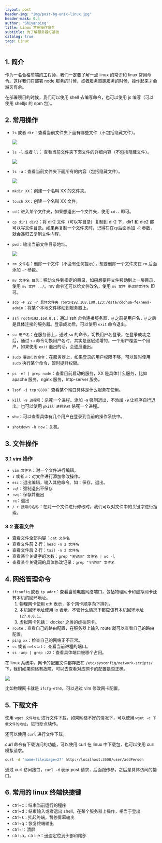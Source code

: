 ```yaml
---
layout: post
header-img: "img/post-bg-unix-linux.jpg"
header-mask: 0.4
author: 'Shiyanping'
title: Linux 常用操作命令
subtitle: 为了解服务器打基础
catalog: true
tags: Linux
---
```


## 1. 简介

作为一名合格前端的工程师，我们一定要了解一点 linux 的常识和 linux 常用命令。这样我们在部署 node 服务的时候，或者服务器跑服务的时候，操作起来才会游刃有余。

在部署项目的时候，我们可以使用 shell 去编写命令，也可以使用 js 编写（可以使用 shelljs 的 npm 包）。

## 2. 常用操作

- `ls` 或者 `dir`：查看当前文件夹下面有哪些文件（不包括隐藏文件）。

  ![](http://cdn.jinyueyue.cn/15502019700132.jpg)

- `ls -l` 或者 `ll`： 查看当前文件夹下面文件的详细内容（不包括隐藏文件）。

  ![](http://cdn.jinyueyue.cn/15502019920965.jpg)

- `ls -a`：查看当前文件夹下面所有的内容（包括隐藏文件）。

  ![](http://cdn.jinyueyue.cn/15502020217820.jpg)

- `mkdir XX`：创建一个名叫 XX 的文件夹。

- `touch XX`：创建一个名叫 XX 文件。

- `cd`：进入某个文件夹，如果想退出一个文件夹，使用 `cd..` 即可。

- `cp dir1 dir2`：将 dir2 文件（可以写目录）复制到 dir2 下，dir1 和 die2 都可以写文件目录。如果再复制一个文件夹时，记得在在`cp`后面添加 `-R` 参数，就会递归去复制文件内容。

- `pwd`：输出当前文件目录地址。

  ![](http://cdn.jinyueyue.cn/15502026069643.jpg)

- `rm 文件名`：删除一个文件（不会有任何提示），想要删除一个文件夹在 `rm` 后面添加 `-r` 参数。

- `mv 文件名 目录`：移动文件到指定的目录，如果想要将文件移动到上一层目录，使用 `mv 文件 ../`。mv 命令还可以给文件改名，使用 `mv 文件 更改的文件名` 即可。

- `scp -P 22 -r 具体文件夹 root@192.168.100.123:/data/coohua-fe/news-admin`：将某个本地文件移动到服务器上。

- `ssh root@192.168.0.1`：通过 ssh 命令连接服务器，`@` 之前是用户名，`@` 之后是具体连接的服务器。登录成功后，可以使用 `exit` 命令退出。

- `su 用户名`：在服务器上，通过 `su` 的命令，切换用户名登录，在登录成功之后，通过 `su` 命令切换用户名时，其实是逐层递增的，一个用户覆盖一个用户，如果使用 `exit` 退出的话，会逐层退出。

- `sudo 要运行的命令`：在服务器上，如果登录的用户权限不够，可以暂时使用 `sudo` 执行某个命令，暂时提升权限。

- `ps -ef | grep node`：查看目前启动的服务，XX 是具体什么服务，比如 apache 服务，nginx 服务，http-server 服务。

- `lsof -i tcp:8888`：查看某个端口具体是什么服务在使用。

- `kill -9 进程号`：杀死一个进程。添加 `-9` 强制退出，不添加 `-9` 让程序自行退出。也可以使用 `pkill 进程名称` 杀死一个进程。

- `who`：可以查看具体有几个用户在登录到当前的操作系统中。

- `shotdown -h now`：关机。

## 3. 文件操作

### 3.1 vim 操作

- `vim 文件名`：对一个文件进行编辑。
- `i` 或者 `a`：对文件进行添加修改操作。
- `esc`：退出编辑，输入其他命令。如：保存，退出。
- `:q!`：强制退出不保存
- `:wq`：保存并退出
- `:q`：退出
- `/ + 搜索的名称`：在对一个文件进行修改时，我们可以对文件中的关键字进行搜索。

### 3.2 查看文件

- 查看文件全部内容：`cat 文件名`
- 查看文件前 2 行：`head -n 2 文件名`
- 查看文件后 2 行：`tail -n 2 文件名`
- 查看某个关键字的次数：`grep "关键词" 文件名 | wc -l`
- 查看某个关键词的具体修改记录：`grep "关键词" 文件名`

## 4. 网络管理命令

- `ifconfig` 或者 `ip addr`：查看当前电脑网络端口，包括物理网卡和虚拟网卡还有本机的回环地址。
  1. 物理网卡使用 eth 表示，多个网卡顺序向下排列。
  2. 本机回环地址使用 lo 表示，不管什么情况下都应该有本机回环地址 `127.0.0.1`。
  3. 虚拟网卡包括： docker 之类的虚拟网卡。
- `route`：查看自己的路由配置，在服务器上输入 route 就可以查看自己的路由配置。
- `ping xx`：检查自己的网络正不正常。
- `ss` 或者 `netstat`： 查看当前进程的端口。
- `ss -anp | grep :22`：查看具体端口被哪个占用。

在 linux 系统中，网卡的配置文件都存放在 `/etc/sysconfig/network-scripts/` 下，我们如果网络有故障，可以去查看对应网卡的配置是否正确。

![](http://cdn.jinyueyue.cn/15502239416796.jpg)

比如物理网卡就是 `ifcfg-eth0`，可以通过 vim 修改网卡配置。

## 5. 下载文件

使用 `wget 文件地址` 进行文件下载，如果网络不好的情况下，可以使用 `wget -c 下载文件的地址`，进行断点续传。

还可以使用 `curl` 进行文件下载。

curl 命令有下载访问的功能，可以使用 curl 在 linux 中下载包，也可以使用 curl 模拟请求。

```bash
curl -d 'name=lilei&age=27' http://localhost:3000/user/addPerson
```

通过 curl 访问接口，`curl -d` 表示 post 请求，后面跟传参，之后是具体访问的接口。

## 6. 常用的 linux 终端快捷键

- ctrl+c：结束当前运行的程序
- ctrl+d：结束输入或者退出 shell，在某个服务器上操作，相当于登出
- ctrl+s：挂起终端，暂停屏幕输出
- ctrl+q：恢复终端输出
- ctrl+l：清屏
- ctrl+a，ctrl+e：迅速定位到头部和尾部
